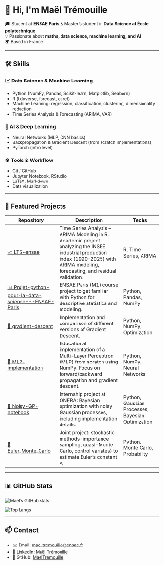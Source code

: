 # 👋 Hi, I'm Maël Trémouille  

🎓 Student at **ENSAE Paris** & Master’s student in **Data Science at École polytechnique**  
💡 Passionate about **maths, data science, machine learning, and AI**  
🌍 Based in France  

---

## 🛠 Skills  

### 📈 Data Science & Machine Learning  
- Python (NumPy, Pandas, Scikit-learn, Matplotlib, Seaborn)  
- R (tidyverse, forecast, caret)  
- Machine Learning: regression, classification, clustering, dimensionality reduction  
- Time Series Analysis & Forecasting (ARIMA, VAR)  

### 🤖 AI & Deep Learning  
- Neural Networks (MLP, CNN basics)  
- Backpropagation & Gradient Descent (from scratch implementations)  
- PyTorch (intro level)  

### ⚙️ Tools & Workflow  
- Git / GitHub  
- Jupyter Notebook, RStudio  
- LaTeX, Markdown  
- Data visualization

---

## 🚀 Featured Projects  

| Repository | Description | Techs |
|------------|-------------|-------|
| [📈 LTS-ensae](https://github.com/MaelTremouille/LTS-ensae) | Time Series Analysis – ARIMA Modeling in R. Academic project analyzing the INSEE industrial production index (1990–2025) with ARIMA modeling, forecasting, and residual validation. | R, Time Series, ARIMA |
| [📊 Projet-python-pour-la-data-science---ENSAE-Paris](https://github.com/MaelTremouille/Projet-python-pour-la-data-science---ENSAE-Paris) | ENSAE Paris (M1) course project to get familiar with Python for descriptive statistics and modeling. | Python, Pandas, NumPy |
| [🧮 gradient-descent](https://github.com/MaelTremouille/gradient-descent) | Implementation and comparison of different versions of Gradient Descent. | Python, NumPy, Optimization |
| [🤖 MLP-implementation](https://github.com/MaelTremouille/MLP-implementation) | Educational implementation of a Multi-Layer Perceptron (MLP) from scratch using NumPy. Focus on forward/backward propagation and gradient descent. | Python, NumPy, Neural Networks |
| [🔬 Noisy-GP-notebook](https://github.com/MaelTremouille/Noisy-GP-notebook) | Internship project at ONERA: Bayesian optimization with noisy Gaussian processes, including implementation details. | Python, Gaussian Processes, Bayesian Optimization |
| [🔢 Euler_Monte_Carlo](https://github.com/Leooryx/Euler_Monte_Carlo) | Joint project: stochastic methods (importance sampling, quasi-Monte Carlo, control variates) to estimate Euler’s constant γ. | Python, Monte Carlo, Probability |


---

## 📊 GitHub Stats  

![Mael's GitHub stats](https://github-readme-stats.vercel.app/api?username=MaelTremouille&show_icons=true&theme=radical)  

![Top Langs](https://github-readme-stats.vercel.app/api/top-langs/?username=MaelTremouille&layout=compact&theme=radical)  

---

## 📫 Contact  
- ✉️ Email: [mael.tremouille@ensae.fr](mailto:mael.tremouille@ensae.fr)  
- 🔗 LinkedIn: [Maël Trémouille](https://www.linkedin.com/in/maël-trémouille-62490b284/)  
- 🐙 GitHub: [MaelTremouille](https://github.com/MaelTremouille)  

